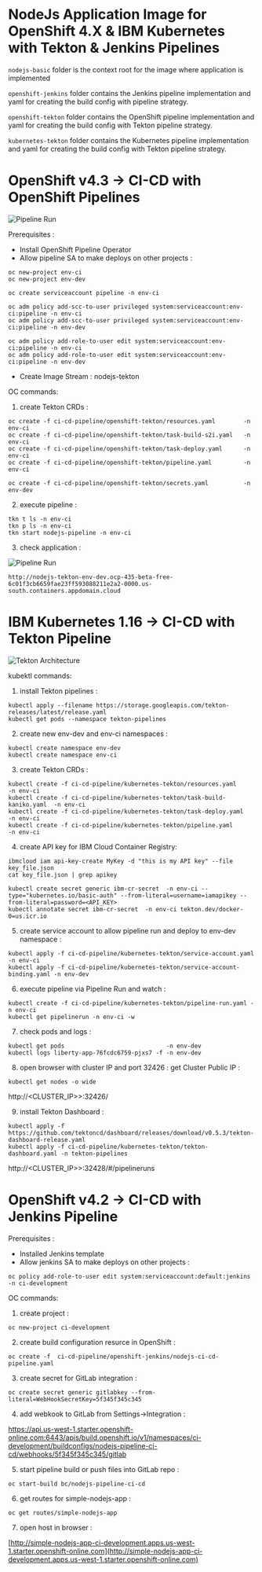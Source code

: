 # NodeJs Application Image  for OpenShift 4.X & IBM Kubernetes with Tekton & Jenkins Pipelines


`nodejs-basic`           folder is the context root for the image where application is implemented

`openshift-jenkins`      folder contains the Jenkins pipeline implementation and yaml for creating the build config with pipeline strategy.

`openshift-tekton`       folder contains the OpenShift pipeline implementation and yaml for creating the build config with Tekton pipeline strategy.

`kubernetes-tekton`      folder contains the Kubernetes pipeline implementation and yaml for creating the build config with Tekton pipeline strategy.


# OpenShift v4.3 -> CI-CD with OpenShift Pipelines 

![Pipeline Run](./ci-cd-pipeline/pipeline.jpg?raw=true "Pipeline Run")

Prerequisites : 
- Install OpenShift Pipeline Operator
- Allow pipeline SA to make deploys on other projects :
```
oc new-project env-ci
oc new-project env-dev

oc create serviceaccount pipeline -n env-ci

oc adm policy add-scc-to-user privileged system:serviceaccount:env-ci:pipeline -n env-ci
oc adm policy add-scc-to-user privileged system:serviceaccount:env-ci:pipeline -n env-dev

oc adm policy add-role-to-user edit system:serviceaccount:env-ci:pipeline -n env-ci
oc adm policy add-role-to-user edit system:serviceaccount:env-ci:pipeline -n env-dev
```
- Create Image Stream : nodejs-tekton 


OC commands:

1. create Tekton CRDs :
```
oc create -f ci-cd-pipeline/openshift-tekton/resources.yaml        -n env-ci
oc create -f ci-cd-pipeline/openshift-tekton/task-build-s2i.yaml   -n env-ci
oc create -f ci-cd-pipeline/openshift-tekton/task-deploy.yaml      -n env-ci
oc create -f ci-cd-pipeline/openshift-tekton/pipeline.yaml         -n env-ci

oc create -f ci-cd-pipeline/openshift-tekton/secrets.yaml          -n env-dev
```
2. execute pipeline :
```
tkn t ls -n env-ci
tkn p ls -n env-ci
tkn start nodejs-pipeline -n env-ci
```

3. check application  :

![Pipeline Run](./ci-cd-pipeline/deployment.jpg?raw=true "Pipeline Run")
```
http://nodejs-tekton-env-dev.ocp-435-beta-free-6c01f3cb6659fae23ff593088211e2a2-0000.us-south.containers.appdomain.cloud
```




# IBM Kubernetes 1.16 -> CI-CD with Tekton Pipeline 


![Tekton Architecture](./ci-cd-pipeline/architecture.jpg?raw=true "Tekton Architecture")

kubektl commands:

1. install Tekton pipelines :
```
kubectl apply --filename https://storage.googleapis.com/tekton-releases/latest/release.yaml
kubectl get pods --namespace tekton-pipelines
```

2. create new env-dev and env-ci namespaces :
```
kubectl create namespace env-dev
kubectl create namespace env-ci
```

3. create Tekton CRDs :
```
kubectl create -f ci-cd-pipeline/kubernetes-tekton/resources.yaml          -n env-ci
kubectl create -f ci-cd-pipeline/kubernetes-tekton/task-build-kaniko.yaml  -n env-ci
kubectl create -f ci-cd-pipeline/kubernetes-tekton/task-deploy.yaml        -n env-ci
kubectl create -f ci-cd-pipeline/kubernetes-tekton/pipeline.yaml           -n env-ci
```

4. create API key for IBM Cloud Container Registry:
```
ibmcloud iam api-key-create MyKey -d "this is my API key" --file key_file.json
cat key_file.json | grep apikey

kubectl create secret generic ibm-cr-secret  -n env-ci --type="kubernetes.io/basic-auth" --from-literal=username=iamapikey --from-literal=password=<API_KEY>
kubectl annotate secret ibm-cr-secret  -n env-ci tekton.dev/docker-0=us.icr.io
```

5. create service account to allow pipeline run and deploy to env-dev namespace :
```
kubectl apply -f ci-cd-pipeline/kubernetes-tekton/service-account.yaml         -n env-ci
kubectl apply -f ci-cd-pipeline/kubernetes-tekton/service-account-binding.yaml -n env-dev
```

6. execute pipeline via Pipeline Run and watch :
```
kubectl create -f ci-cd-pipeline/kubernetes-tekton/pipeline-run.yaml -n env-ci
kubectl get pipelinerun -n env-ci -w
```

7. check pods and logs :
```
kubectl get pods                             -n env-dev
kubectl logs liberty-app-76fcdc6759-pjxs7 -f -n env-dev
```

8. open browser with cluster IP and port 32426 :
get Cluster Public IP :
```
kubectl get nodes -o wide
```

http://<CLUSTER_IP>>:32426/

9. install Tekton Dashboard :
```
kubectl apply -f https://github.com/tektoncd/dashboard/releases/download/v0.5.3/tekton-dashboard-release.yaml
kubectl apply -f ci-cd-pipeline/kubernetes-tekton/tekton-dashboard.yaml -n tekton-pipelines
```

http://<CLUSTER_IP>>:32428/#/pipelineruns



# OpenShift v4.2 -> CI-CD with Jenkins Pipeline 

Prerequisites : 
- Installed Jenkins template
- Allow jenkins SA to make deploys on other projects :
```
oc policy add-role-to-user edit system:serviceaccount:default:jenkins -n ci-development
```

OC commands:

1. create project :
```
oc new-project ci-development
```

2. create build configuration resurce in OpenShift : 
```
oc create -f  ci-cd-pipeline/openshift-jenkins/nodejs-ci-cd-pipeline.yaml 
```

3. create secret for GitLab integration : 
```
oc create secret generic gitlabkey --from-literal=WebHookSecretKey=5f345f345c345
```

4. add webkook to GitLab from Settings->Integration : 

https://api.us-west-1.starter.openshift-online.com:6443/apis/build.openshift.io/v1/namespaces/ci-development/buildconfigs/nodejs-pipeline-ci-cd/webhooks/5f345f345c345/gitlab

5. start pipeline build or push files into GitLab repo : 
```
oc start-build bc/nodejs-pipeline-ci-cd
```

6. get routes for simple-nodejs-app : 
```
oc get routes/simple-nodejs-app
```

7. open host in browser : 

[http://simple-nodejs-app-ci-development.apps.us-west-1.starter.openshift-online.com](http://simple-nodejs-app-ci-development.apps.us-west-1.starter.openshift-online.com)

